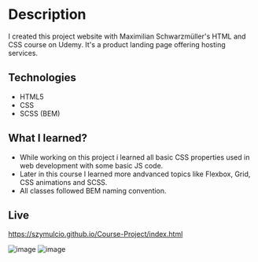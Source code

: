 # Description 
I created this project website with Maximilian Schwarzmüller's HTML and CSS course on Udemy. It's a product landing page offering hosting services.

## Technologies 
* HTML5
* CSS 
* SCSS (BEM)

## What I learned? 
* While working on this project i learned all basic CSS properties used in web development with some basic JS code.
* Later in this course I learned more andvanced topics like Flexbox, Grid, CSS animations and SCSS. 
* All classes followed BEM naming convention.

## Live 
https://szymulcio.github.io/Course-Project/index.html

![image](https://user-images.githubusercontent.com/82280382/155986101-075fa33f-0b82-4ae8-a74d-5a3b0bf914b8.png)
![image](https://user-images.githubusercontent.com/82280382/155986154-2553edca-9628-4d77-b080-b017f1071f7b.png)
